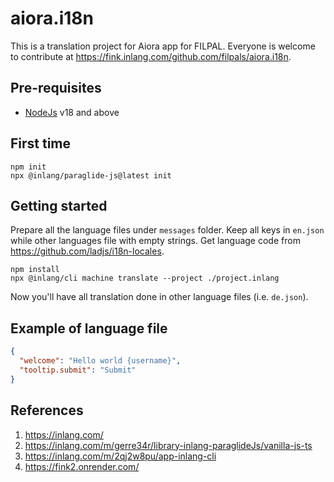 # aiora.i18n
This is a translation project for Aiora app for FILPAL. Everyone is welcome to contribute at https://fink.inlang.com/github.com/filpals/aiora.i18n.

## Pre-requisites
- [NodeJs](https://nodejs.org/) v18 and above

## First time

```
npm init
npx @inlang/paraglide-js@latest init
```

## Getting started

Prepare all the language files under `messages` folder. Keep all keys in `en.json` while other languages file with empty strings. Get language code from https://github.com/ladjs/i18n-locales.

```
npm install
npx @inlang/cli machine translate --project ./project.inlang
```

Now you'll have all translation done in other language files (i.e. `de.json`).

## Example of language file

```json
{
  "welcome": "Hello world {username}",
  "tooltip.submit": "Submit"
}
```

## References
1. https://inlang.com/
1. https://inlang.com/m/gerre34r/library-inlang-paraglideJs/vanilla-js-ts
1. https://inlang.com/m/2qj2w8pu/app-inlang-cli
1. https://fink2.onrender.com/
